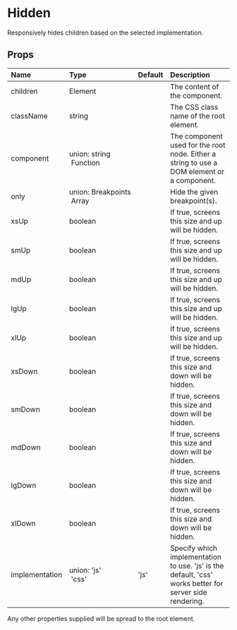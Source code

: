 Hidden
======

Responsively hides children based on the selected implementation.

Props
-----

| Name | Type | Default | Description |
|:-----|:-----|:--------|:------------|
| children | Element |  | The content of the component. |
| className | string |  | The CSS class name of the root element. |
| component | union:&nbsp;string<br>&nbsp;Function<br> |  | The component used for the root node. Either a string to use a DOM element or a component. |
| only | union:&nbsp;Breakpoints<br>&nbsp;Array<Breakpoints><br> |  | Hide the given breakpoint(s). |
| xsUp | boolean |  | If true, screens this size and up will be hidden. |
| smUp | boolean |  | If true, screens this size and up will be hidden. |
| mdUp | boolean |  | If true, screens this size and up will be hidden. |
| lgUp | boolean |  | If true, screens this size and up will be hidden. |
| xlUp | boolean |  | If true, screens this size and up will be hidden. |
| xsDown | boolean |  | If true, screens this size and down will be hidden. |
| smDown | boolean |  | If true, screens this size and down will be hidden. |
| mdDown | boolean |  | If true, screens this size and down will be hidden. |
| lgDown | boolean |  | If true, screens this size and down will be hidden. |
| xlDown | boolean |  | If true, screens this size and down will be hidden. |
| implementation | union:&nbsp;'js'<br>&nbsp;'css'<br> | 'js' | Specify which implementation to use.  'js' is the default, 'css' works better for server side rendering. |

Any other properties supplied will be spread to the root element.
